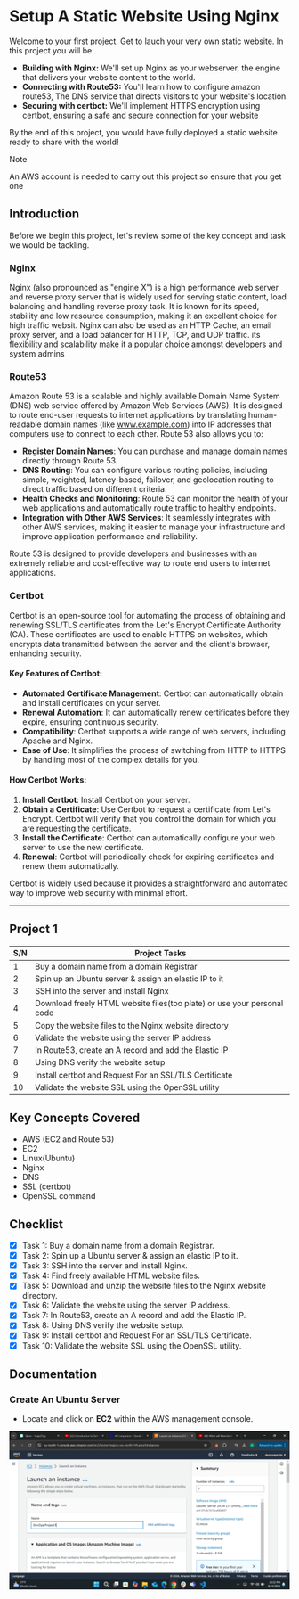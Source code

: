 # Setup A Static Website Using Nginx

Welcome to your first project. Get to lauch your very own static website. In this project you will be:

- **Building with Nginx:** We'll set up Nginx as your webserver, the engine that delivers your website content to the world.
- **Connecting with Route53:** You'll learn how to configure amazon route53, The DNS service that directs visitors to your website's location.
- **Securing with certbot:** We'll implement HTTPS encryption using certbot, ensuring a safe and secure connection for your website

By the end of this project, you would have fully deployed a static website ready to share with the world!

> [!NOTE]
An AWS account is needed to carry out this project so ensure that you get one

## Introduction

Before we begin this project, let's review some of the key concept and task we would be tackling.

### Nginx 
Nginx (also pronounced as "engine X") is a high performance web server and reverse proxy server that is widely used for serving static content, load balancing and handling reverse proxy task. It is known for its speed, stability and low resource consumption, making it an excellent choice for high traffic websit. Nginx can also be used as an HTTP Cache, an email proxy server, and a load balancer for HTTP, TCP, and UDP traffic. its flexibility and scalability make it a popular choice amongst developers and system admins

### Route53

Amazon Route 53 is a scalable and highly available Domain Name System (DNS) web service offered by Amazon Web Services (AWS). It is designed to route end-user requests to internet applications by translating human-readable domain names (like www.example.com) into IP addresses that computers use to connect to each other. Route 53 also allows you to:

- **Register Domain Names**: You can purchase and manage domain names directly through Route 53.
- **DNS Routing**: You can configure various routing policies, including simple, weighted, latency-based, failover, and geolocation routing to direct traffic based on different criteria.
- **Health Checks and Monitoring**: Route 53 can monitor the health of your web applications and automatically route traffic to healthy endpoints.
- **Integration with Other AWS Services**: It seamlessly integrates with other AWS services, making it easier to manage your infrastructure and improve application performance and reliability.

Route 53 is designed to provide developers and businesses with an extremely reliable and cost-effective way to route end users to internet applications.

### Certbot

Certbot is an open-source tool for automating the process of obtaining and renewing SSL/TLS certificates from the Let's Encrypt Certificate Authority (CA). These certificates are used to enable HTTPS on websites, which encrypts data transmitted between the server and the client's browser, enhancing security.

#### Key Features of Certbot:

- **Automated Certificate Management**: Certbot can automatically obtain and install certificates on your server.
- **Renewal Automation**: It can automatically renew certificates before they expire, ensuring continuous security.
- **Compatibility**: Certbot supports a wide range of web servers, including Apache and Nginx.
- **Ease of Use**: It simplifies the process of switching from HTTP to HTTPS by handling most of the complex details for you.

#### How Certbot Works:

1. **Install Certbot**: Install Certbot on your server.
2. **Obtain a Certificate**: Use Certbot to request a certificate from Let's Encrypt. Certbot will verify that you control the domain for which you are requesting the certificate.
3. **Install the Certificate**: Certbot can automatically configure your web server to use the new certificate.
4. **Renewal**: Certbot will periodically check for expiring certificates and renew them automatically.

Certbot is widely used because it provides a straightforward and automated way to improve web security with minimal effort.

---

## Project 1

|S/N | Project Tasks                                                                   |
|----|---------------------------------------------------------------------------------|
| 1  |Buy a domain name from a domain Registrar                                        |
| 2  |Spin up an Ubuntu server & assign an elastic IP to it                            |
| 3  |SSH into the server and install Nginx                                            |
| 4  |Download freely HTML website files(too plate) or use your personal code          |
| 5  |Copy the website files to the Nginx website directory                            |
| 6  |Validate the website using the server IP address                                 |
| 7  |In Route53, create an A record and add the Elastic IP                            |
| 8  |Using DNS verify the website setup                                               |
| 9  |Install certbot and Request For an SSL/TLS Certificate                           |
| 10 |Validate the website SSL using the OpenSSL utility                               |


## Key Concepts Covered

- AWS (EC2 and Route 53)
- EC2
- Linux(Ubuntu)
- Nginx
- DNS
- SSL (certbot)
- OpenSSL command

## Checklist

- [x] Task 1: Buy a domain name from a domain Registrar.
- [x] Task 2: Spin up a Ubuntu server & assign an elastic IP to it.
- [x] Task 3: SSH into the server and install Nginx.
- [x] Task 4: Find freely available HTML website files.
- [x] Task 5: Download and unzip the website files to the Nginx website directory.
- [x] Task 6: Validate the website using the server IP address.
- [x] Task 7: In Route53, create an A record and add the Elastic IP.
- [x] Task 8: Using DNS verify the website setup.
- [x] Task 9: Install certbot and Request For an SSL/TLS Certificate.
- [x] Task 10: Validate the website SSL using the OpenSSL utility.

## Documentation

### Create An Ubuntu Server

- Locate and click on **EC2** within the AWS management console.

![1](img/1.png)